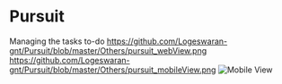 # Pursuit
Managing the tasks to-do
https://github.com/Logeswaran-gnt/Pursuit/blob/master/Others/pursuit_webView.png
https://github.com/Logeswaran-gnt/Pursuit/blob/master/Others/pursuit_mobileView.png
![Mobile View](https://github.com/Logeswaran-gnt/Pursuit/blob/master/Others/pursuit_mobileView.png
)
